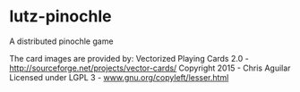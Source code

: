 # lutz-pinochle
A distributed pinochle game

The card images are provided by:
Vectorized Playing Cards 2.0 - http://sourceforge.net/projects/vector-cards/
Copyright 2015 - Chris Aguilar
Licensed under LGPL 3 - www.gnu.org/copyleft/lesser.html
